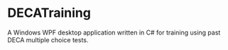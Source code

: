 # DECATraining
A Windows WPF desktop application written in C# for training using past DECA multiple choice tests.

